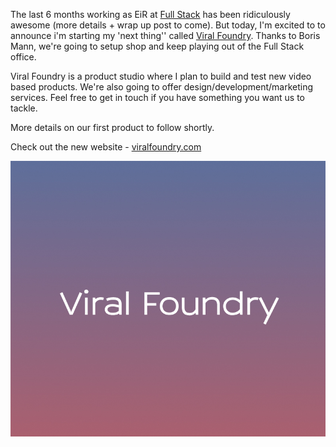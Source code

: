 
The last 6 months working as EiR at <a href="http://fullstack.ca">Full Stack</a> has been ridiculously awesome (more details + wrap up post to come). But today, I'm excited to to announce i'm starting my 'next thing'' called <a href="http://viralfoundry.com">Viral Foundry</a>. Thanks to Boris Mann, we're going to setup shop and keep playing out of the Full Stack office.

<!-- more -->

Viral Foundry is a product studio where I plan to build and test new video based products. We're also going to offer design/development/marketing services. Feel free to get in touch if you have something you want us to tackle. 

More details on our first product to follow shortly.

Check out the new website - <a href="http://viralfoundry.com">viralfoundry.com</a>

<a href="http://viralfoundry.com"><img src="/assets/img/viral-foundry-big.jpg"></a>
